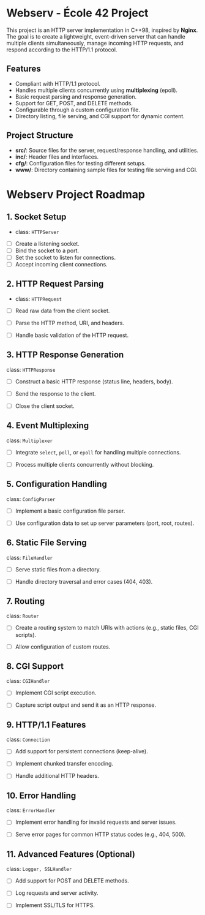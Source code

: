 # Webserv - École 42 Project

This project is an HTTP server implementation in C++98, inspired by **Nginx**. The goal is to create a lightweight, event-driven server that can handle multiple clients simultaneously, manage incoming HTTP requests, and respond according to the HTTP/1.1 protocol.

## Features

- Compliant with HTTP/1.1 protocol.
- Handles multiple clients concurrently using **multiplexing** (epoll).
- Basic request parsing and response generation.
- Support for GET, POST, and DELETE methods.
- Configurable through a custom configuration file.
- Directory listing, file serving, and CGI support for dynamic content.

## Project Structure

- **src/**: Source files for the server, request/response handling, and utilities.
- **inc/**: Header files and interfaces.
- **cfg/**: Configuration files for testing different setups.
- **www/**: Directory containing sample files for testing file serving and CGI.


# Webserv Project Roadmap

## 1. Socket Setup 
- class: `HTTPServer`
- [ ] Create a listening socket.
- [ ] Bind the socket to a port.
- [ ] Set the socket to listen for connections.
- [ ] Accept incoming client connections.

## 2. HTTP Request Parsing
- class: `HTTPRequest`
- [ ] Read raw data from the client socket.
- [ ] Parse the HTTP method, URI, and headers.
- [ ] Handle basic validation of the HTTP request.


## 3. HTTP Response Generation
class: `HTTPResponse`
- [ ] Construct a basic HTTP response (status line, headers, body).
- [ ] Send the response to the client.
- [ ] Close the client socket.


## 4. Event Multiplexing
class: `Multiplexer`
- [ ] Integrate `select`, `poll`, or `epoll` for handling multiple connections.
- [ ] Process multiple clients concurrently without blocking.


## 5. Configuration Handling
class: `ConfigParser`
- [ ] Implement a basic configuration file parser.
- [ ] Use configuration data to set up server parameters (port, root, routes).


## 6. Static File Serving
class: `FileHandler`
- [ ] Serve static files from a directory.
- [ ] Handle directory traversal and error cases (404, 403).


## 7. Routing
class: `Router`
- [ ] Create a routing system to match URIs with actions (e.g., static files, CGI scripts).
- [ ] Allow configuration of custom routes.


## 8. CGI Support
class: `CGIHandler`
- [ ] Implement CGI script execution.
- [ ] Capture script output and send it as an HTTP response.


## 9. HTTP/1.1 Features
class: `Connection`
- [ ] Add support for persistent connections (keep-alive).
- [ ] Implement chunked transfer encoding.
- [ ] Handle additional HTTP headers.


## 10. Error Handling
class: `ErrorHandler`
- [ ] Implement error handling for invalid requests and server issues.
- [ ] Serve error pages for common HTTP status codes (e.g., 404, 500).


## 11. Advanced Features (Optional)
class: `Logger, SSLHandler`
- [ ] Add support for POST and DELETE methods.
- [ ] Log requests and server activity.
- [ ] Implement SSL/TLS for HTTPS.

